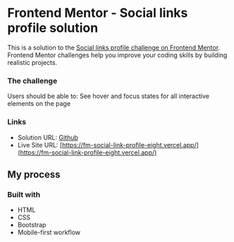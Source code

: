 # Frontend Mentor - Social links profile solution

This is a solution to the [Social links profile challenge on Frontend Mentor](https://www.frontendmentor.io/challenges/social-links-profile-UG32l9m6dQ). Frontend Mentor challenges help you improve your coding skills by building realistic projects. 


### The challenge

Users should be able to: See hover and focus states for all interactive elements on the page

### Links

- Solution URL: [Github](https://github.com/Joewanaaa/FM-social-link-profile)
- Live Site URL: [https://fm-social-link-profile-eight.vercel.app/](https://fm-social-link-profile-eight.vercel.app/)

## My process

### Built with

- HTML
- CSS 
- Bootstrap
- Mobile-first workflow
